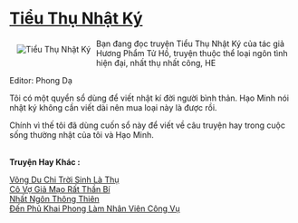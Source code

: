 <a href="https://utruyen.com/tieu-thu-nhat-ky/21260/" title="Tiểu Thụ Nhật Ký"><h1>Tiểu Thụ Nhật Ký</h1></a><div style="display:table"><img align="right" style="float: left; padding: 10px;" src="https://utruyen.com/images/story/200x260/tieu-thu-nhat-ky.jpg" alt="Tiểu Thụ Nhật Ký">Bạn đang đọc truyện Tiểu Thụ Nhật Ký của tác giả Hương Phẩm Tử Hồ, truyện thuộc thể loại ngôn tình hiện đại, nhất thụ nhất công, HE<p></p>Editor: Phong Dạ<p></p>Tôi có một quyển sổ dùng để viết nhật kí đời người bình thản. Hạo Minh nói nhật ký không cần viết dài nên mua loại này là được rồi.<p></p>Chính vì thế tôi đã dùng cuốn sổ này để viết về câu truyện hay trong cuộc sống thường nhật của tôi và Hạo Minh.</div><p><br><b>Truyện Hay Khác :</b></p><a href="https://utruyen.com/vong-du-chi-troi-sinh-la-thu/21259/" alt="Võng Du Chi Trời Sinh Là Thụ">Võng Du Chi Trời Sinh Là Thụ</a><br/><a href="https://github.com/quanluxury/truyenhot/tree/master/truyenhay/10880/" alt="Cô Vợ Giả Mạo Rất Thần Bí">Cô Vợ Giả Mạo Rất Thần Bí</a><br/><a href="https://truyenngontinhay.wordpress.com/2019/10/03/nhat-ngon-thong-thien/" alt="Nhất Ngôn Thông Thiên">Nhất Ngôn Thông Thiên</a><br/><a href="https://github.com/quanluxury/truyenhot/tree/master/truyenhay/10345/" alt="Đến Phủ Khai Phong Làm Nhân Viên Công Vụ">Đến Phủ Khai Phong Làm Nhân Viên Công Vụ</a><br/>